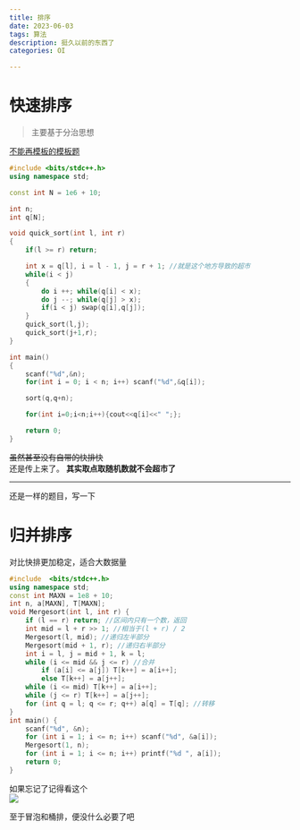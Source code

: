 ```yaml
---
title: 排序
date: 2023-06-03
tags: 算法
description: 挺久以前的东西了
categories: OI

---
```

# 快速排序    
>主要基于分治思想      

[不能再模板的模板题](https://www.acwing.com/problem/content/description/787/)  

~~~c++    
#include <bits/stdc++.h>
using namespace std;

const int N = 1e6 + 10;

int n;
int q[N];

void quick_sort(int l, int r)
{
    if(l >= r) return;

    int x = q[l], i = l - 1, j = r + 1; //就是这个地方导致的超市
    while(i < j)
    {
        do i ++; while(q[i] < x);
        do j --; while(q[j] > x);
        if(i < j) swap(q[i],q[j]);
    }
    quick_sort(l,j);
    quick_sort(j+1,r);
}

int main()
{
    scanf("%d",&n);
    for(int i = 0; i < n; i++) scanf("%d",&q[i]);

    sort(q,q+n);

    for(int i=0;i<n;i++){cout<<q[i]<<" ";};

    return 0;
}


~~~     

~~虽然甚至没有自带的快排快~~   
还是传上来了。  __其实取点取随机数就不会超市了__       

---   
还是一样的题目，写一下
# 归并排序   
对比快排更加稳定，适合大数据量
    
~~~c++   
#include  <bits/stdc++.h>
using namespace std;
const int MAXN = 1e8 + 10;
int n, a[MAXN], T[MAXN];
void Mergesort(int l, int r) {
    if (l == r) return; //区间内只有一个数，返回
    int mid = l + r >> 1; //相当于(l + r) / 2
    Mergesort(l, mid); //递归左半部分
    Mergesort(mid + 1, r); //递归右半部分
    int i = l, j = mid + 1, k = l;
    while (i <= mid && j <= r) //合并
        if (a[i] <= a[j]) T[k++] = a[i++];
        else T[k++] = a[j++];
    while (i <= mid) T[k++] = a[i++];
    while (j <= r) T[k++] = a[j++];
    for (int q = l; q <= r; q++) a[q] = T[q]; //转移
}
int main() {
    scanf("%d", &n);
    for (int i = 1; i <= n; i++) scanf("%d", &a[i]);
    Mergesort(1, n);
    for (int i = 1; i <= n; i++) printf("%d ", a[i]);
    return 0;
}


~~~     
如果忘记了记得看这个    
![](https://cdn.luogu.com.cn/upload/image_hosting/xssi3qec.png)

至于冒泡和桶排，便没什么必要了吧
